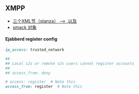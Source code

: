 ## XMPP

* [三个XML节（stanza） --> <iq>,<message>以及<presence>](http://my.oschina.net/u/1263964/blog/179909)
* [smack 对象](http://blog.csdn.net/majian_1987/article/details/9930765)


#### Ejabberd register config

```ruby
ip_access: trusted_network

##
## Local c2s or remote s2s users cannot register accounts
##
## access_from: deny

# access: register  # Note this
access_from: register  # Note this
```
